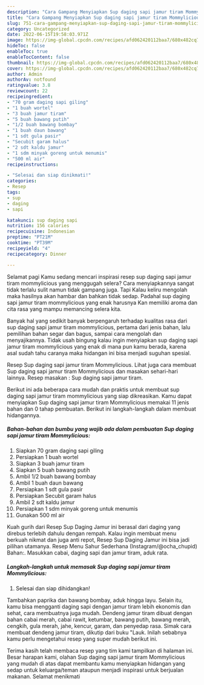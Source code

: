 ```yaml
---
description: "Cara Gampang Menyiapkan Sup daging sapi jamur tiram Mommylicious yang Bisa Manjain Lidah, Buat Buka Puasa Lezat"
title: "Cara Gampang Menyiapkan Sup daging sapi jamur tiram Mommylicious yang Bisa Manjain Lidah, Buat Buka Puasa Lezat"
slug: 751-cara-gampang-menyiapkan-sup-daging-sapi-jamur-tiram-mommylicious-yang-bisa-manjain-lidah-buat-buka-puasa-lezat
category: Uncategorized
date: 2022-06-15T19:58:03.971Z
image: https://img-global.cpcdn.com/recipes/afd062420112baa7/680x482cq70/sup-daging-sapi-jamur-tiram-mommylicious-foto-resep-utama.jpg
hideToc: false
enableToc: true
enableTocContent: false
thumbnail: https://img-global.cpcdn.com/recipes/afd062420112baa7/680x482cq70/sup-daging-sapi-jamur-tiram-mommylicious-foto-resep-utama.jpg
cover: https://img-global.cpcdn.com/recipes/afd062420112baa7/680x482cq70/sup-daging-sapi-jamur-tiram-mommylicious-foto-resep-utama.jpg
author: Admin
authorAv: notfound
ratingvalue: 3.8
reviewcount: 22
recipeingredient:
- "70 gram daging sapi giling"
- "1 buah wortel"
- "3 buah jamur tiram"
- "5 buah bawang putih"
- "1/2 buah bawang bombay"
- "1 buah daun bawang"
- "1 sdt gula pasir"
- "Secubit garam halus"
- "2 sdt kaldu jamur"
- "1 sdm minyak goreng untuk menumis"
- "500 ml air"
recipeinstructions:

- "Selesai dan siap dinikmati!"
categories:
- Resep
tags:
- sup
- daging
- sapi

katakunci: sup daging sapi 
nutrition: 156 calories
recipecuisine: Indonesian
preptime: "PT21M"
cooktime: "PT39M"
recipeyield: "4"
recipecategory: Dinner

---
```



Selamat pagi Kamu sedang mencari inspirasi resep sup daging sapi jamur tiram mommylicious yang menggugah selera? Cara menyiapkannya sangat tidak terlalu sulit namun tidak gampang juga. Tapi Kalau keliru mengolah maka hasilnya akan hambar dan bahkan tidak sedap. Padahal sup daging sapi jamur tiram mommylicious yang enak harusnya Kan memiliki aroma dan cita rasa yang mampu memancing selera kita.


Banyak hal yang sedikit banyak berpengaruh terhadap kualitas rasa dari sup daging sapi jamur tiram mommylicious, pertama dari jenis bahan, lalu pemilihan bahan segar dan bagus, sampai cara mengolah dan menyajikannya. Tidak usah bingung kalau ingin menyiapkan sup daging sapi jamur tiram mommylicious yang enak di mana pun kamu berada, karena asal sudah tahu caranya maka hidangan ini bisa menjadi suguhan spesial.

Resep Sup daging sapi jamur tiram Mommylicious. Lihat juga cara membuat Sup daging sapi jamur tiram Mommylicious dan masakan sehari-hari lainnya. Resep masakan : Sup daging sapi jamur tiram.


Berikut ini ada beberapa cara mudah dan praktis untuk membuat sup daging sapi jamur tiram mommylicious yang siap dikreasikan. Kamu dapat menyiapkan Sup daging sapi jamur tiram Mommylicious memakai 11 jenis bahan dan 0 tahap pembuatan. Berikut ini langkah-langkah dalam membuat hidangannya.

<!--inarticleads1-->

##### Bahan-bahan dan bumbu yang wajib ada dalam pembuatan Sup daging sapi jamur tiram Mommylicious:

1. Siapkan 70 gram daging sapi giling
1. Persiapkan 1 buah wortel
1. Siapkan 3 buah jamur tiram
1. Siapkan 5 buah bawang putih
1. Ambil 1/2 buah bawang bombay
1. Ambil 1 buah daun bawang
1. Persiapkan 1 sdt gula pasir
1. Persiapkan Secubit garam halus
1. Ambil 2 sdt kaldu jamur
1. Persiapkan 1 sdm minyak goreng untuk menumis
1. Gunakan 500 ml air


Kuah gurih dari Resep Sup Daging Jamur ini berasal dari daging yang direbus terlebih dahulu dengan rempah. Kalau ingin membuat menu berkuah nikmat dan juga anti repot, Resep Sup Daging Jamur ini bisa jadi pilihan utamanya. Resep Menu Sahur Sederhana (Instagram/@ocha_chupid) Bahan:. Masukkan cabai, daging sapi dan jamur tiram, aduk rata. 

<!--inarticleads2-->

##### Langkah-langkah untuk memasak Sup daging sapi jamur tiram Mommylicious:


1. Selesai dan siap dihidangkan!

Tambahkan paprika dan bawang bombay, aduk hingga layu. Selain itu, kamu bisa mengganti daging sapi dengan jamur tiram lebih ekonomis dan sehat, cara membuatnya juga mudah. Dendeng jamur tiram dibuat dengan bahan cabai merah, cabai rawit, ketumbar, bawang putih, bawang merah, cengkih, gula merah, jahe, kencur, garam, dan penyedap rasa. Simak cara membuat dendeng jamur tiram, dikutip dari buku &#34;Lauk. Inilah sebabnya kamu perlu mengetahui resep yang super mudah berikut ini. 

Terima kasih telah membaca resep yang tim kami tampilkan di halaman ini. Besar harapan kami, olahan Sup daging sapi jamur tiram Mommylicious yang mudah di atas dapat membantu kamu menyiapkan hidangan yang sedap untuk keluarga/teman ataupun menjadi inspirasi untuk berjualan makanan. Selamat menikmati
